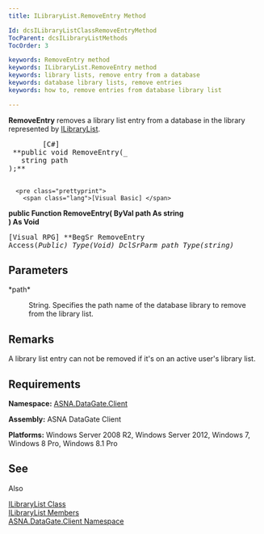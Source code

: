 ```yaml
---
title: ILibraryList.RemoveEntry Method

Id: dcsILibraryListClassRemoveEntryMethod
TocParent: dcsILibraryListMethods
TocOrder: 3

keywords: RemoveEntry method
keywords: ILibraryList.RemoveEntry method
keywords: library lists, remove entry from a database
keywords: database library lists, remove entries
keywords: how to, remove entries from database library list

---
```


**RemoveEntry** removes a library list entry from a database in the library represented by [ILibraryList](ilibrary-list-class.html).
<pre class="prettyprint">
        <span class="lang">[C#]</span>
 **public void RemoveEntry(_
   string path<br />);** 
      </pre>
      <pre class="prettyprint">
        <span class="lang">[Visual Basic] </span>
 **public Function RemoveEntry(
   ByVal path As string<br />) As Void** 
      </pre>
      <pre class="prettyprint">
        <span class="lang">[Visual RPG]</span>
 **BegSr RemoveEntry Access(*Public) Type(Void)
   DclSrParm path Type(*string)** 
      </pre>

## Parameters

<dl>
        <dt>
 *path* 
        </dt>
        <dd>

String. Specifies the path name of the database library to remove from the library list.
</dd>
</dl>

## Remarks

A library list entry can not be removed if it's on an active user's library list. 
## Requirements

<span> **Namespace:** [ASNA.DataGate.Client](datagate-client-namespace.html) </span> 

<span> **Assembly:** ASNA DataGate Client</span> 

<span> **Platforms:** Windows Server 2008 R2, Windows Server 2012, Windows 7, Windows 8 Pro, Windows 8.1 Pro</span> 
## See 
Also


[ILibraryList Class](ilibrary-list-class.html)
      <br />
[ILibraryList Members](ilibrary-list-members.html)
      <br />
[ASNA.DataGate.Client Namespace](datagate-client-namespace.html)

